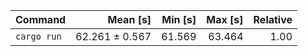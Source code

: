 | Command | Mean [s] | Min [s] | Max [s] | Relative |
|:---|---:|---:|---:|---:|
| `cargo run` | 62.261 ± 0.567 | 61.569 | 63.464 | 1.00 |
